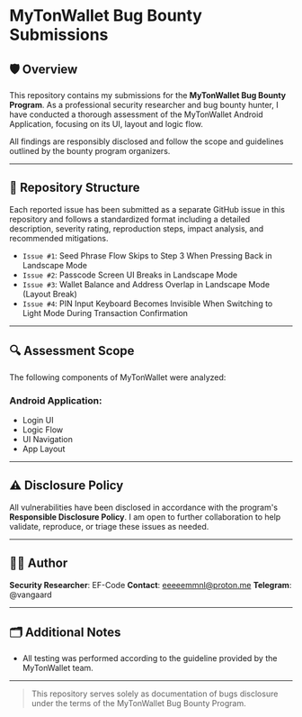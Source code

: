# MyTonWallet Bug Bounty Submissions

## 🛡️ Overview

This repository contains my submissions for the **MyTonWallet Bug Bounty Program**. As a professional security researcher and bug bounty hunter, I have conducted a thorough assessment of the MyTonWallet Android Application, focusing on its UI, layout and logic flow.

All findings are responsibly disclosed and follow the scope and guidelines outlined by the bounty program organizers.

---

## 📂 Repository Structure

Each reported issue has been submitted as a separate GitHub issue in this repository and follows a standardized format including a detailed description, severity rating, reproduction steps, impact analysis, and recommended mitigations.

- `Issue #1`: Seed Phrase Flow Skips to Step 3 When Pressing Back in Landscape Mode
- `Issue #2`: Passcode Screen UI Breaks in Landscape Mode
- `Issue #3`: Wallet Balance and Address Overlap in Landscape Mode (Layout Break)
- `Issue #4`: PIN Input Keyboard Becomes Invisible When Switching to Light Mode During Transaction Confirmation
---

## 🔍 Assessment Scope

The following components of MyTonWallet were analyzed:

### **Android Application:**

- Login UI
- Logic Flow
- UI Navigation
- App Layout


---

## ⚠️ Disclosure Policy

All vulnerabilities have been disclosed in accordance with the program's **Responsible Disclosure Policy**. I am open to further collaboration to help validate, reproduce, or triage these issues as needed.

---

## 🧑‍💻 Author

**Security Researcher**: EF-Code
**Contact**: eeeeemmnl@proton.me
**Telegram**: @vangaard

---

## 🗂️ Additional Notes

- All testing was performed according to the guideline provided by the MyTonWallet team.

---

> This repository serves solely as documentation of bugs disclosure under the terms of the MyTonWallet Bug Bounty Program.
